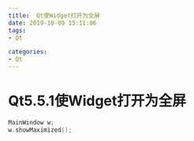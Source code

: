 ```yaml
---
title:  Qt使Widget打开为全屏
date: 2019-10-09 15:11:06
tags: 
- Qt

categories: 
- Qt
---
```


# Qt5.5.1使Widget打开为全屏

``` C++
MainWindow w;
w.showMaximized();
```
